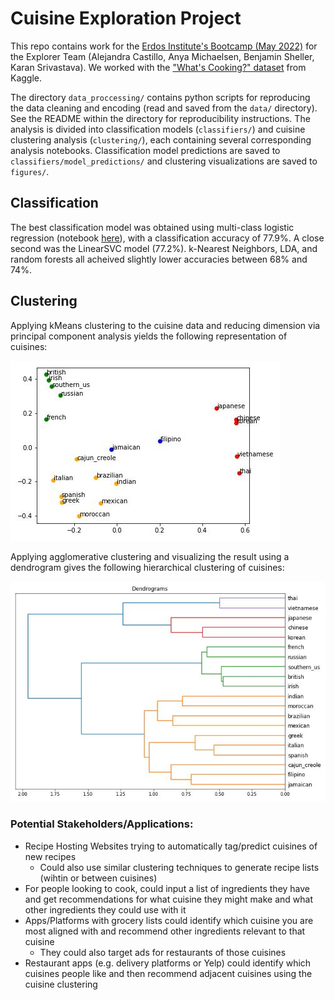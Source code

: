 # Cuisine Exploration Project

This repo contains work for the [Erdos Institute's Bootcamp (May 2022)](https://www.erdosinstitute.org/code) for the Explorer Team (Alejandra Castillo, Anya Michaelsen, Benjamin Sheller, Karan Srivastava). We worked with the ["What's Cooking?" dataset](https://www.kaggle.com/datasets/kaggle/recipe-ingredients-dataset) from Kaggle.

The directory `data_proccessing/` contains python scripts for reproducing the data cleaning and encoding (read and saved from the `data/` directory). See the README within the directory for reproducibility instructions. The analysis is divided into classification models (`classifiers/`) and cuisine clustering analysis (`clustering/`), each containing several corresponding analysis notebooks. Classification model predictions are saved to `classifiers/model_predictions/` and clustering visualizations are saved to `figures/`. 

## Classification 

The best classification model was obtained using multi-class logistic regression (notebook [here](https://github.com/amichaelsen/cooking-cuisine-analysis/blob/main/classifiers/logistic_model.ipynb)), with a classification accuracy of 77.9%. A close second was the LinearSVC model (77.2%). k-Nearest Neighbors, LDA, and random forests all acheived slightly lower accuracies between 68% and 74%. 

## Clustering

Applying kMeans clustering to the cuisine data and reducing dimension via principal component analysis yields the following representation of cuisines: 

![K-Means Clustering](/figures/clustering_kmeans.jpg)

Applying agglomerative clustering and visualizing the result using a dendrogram gives the following hierarchical clustering of cuisines: 

![Agllomerative Clustering](/figures/clustering_dendrogram.jpg)


### Potential Stakeholders/Applications:
* Recipe Hosting Websites trying to automatically tag/predict cuisines of new recipes 
  * Could also use similar clustering techniques to generate recipe lists (wihtin or between cuisines) 
* For people looking to cook, could input a list of ingredients they have and get recommendations for what cuisine they might make and what other ingredients they could use with it
* Apps/Platforms with grocery lists could identify which cuisine you are most aligned with and recommend other ingredients relevant to that cuisine
  *  They could also target ads for restaurants of those cuisines 
* Restaurant apps (e.g. delivery platforms or Yelp) could identify which cuisines people like and then recommend adjacent cuisines using the cuisine clustering 

